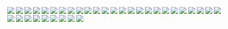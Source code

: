 ![](create_lambda.png)
![](successful_deployment.png)
![](greengrass_logging_summary.png)
![](disable_stream_manager.png)
![](ml-model-config.png)
![](lambda-configuration.png)
![](configure_deployment.png)
![](start_greengrass.png)
![](select_souce_target.png)
![](select_source_target.png)
![](add_subscription.png)
![](configure_logging_3.png)
![](configure_group_logging_2.png)
![](configure_group_logging.png)
![](greengrass_group_role.png)
![](create_ml_resource_2.png)
![](create_ml_resource_1.png)
![](add-machine-learning-resource.png)
![](add-ml-resource.png)
![](greengrass-lambda-config.png)
![](greengrass-specific-lambda-config.png)
![](lambda_deployment_verson.png)
![](publish_lambda.png)
![](create_new_lambda_options.png)
![](create_lambda_console.png)
![](create_new_lamda_upload_zip.png)
![](create_new_lambda.png)
![](download_certs.png)
![](create_new_gg_core_name.png)
![](create_new_gg_core.png)
![](use_default_setting.png)
![](attach_role.png)
![](name_gg_group.png)
![](setup_greengrass_group.png)

